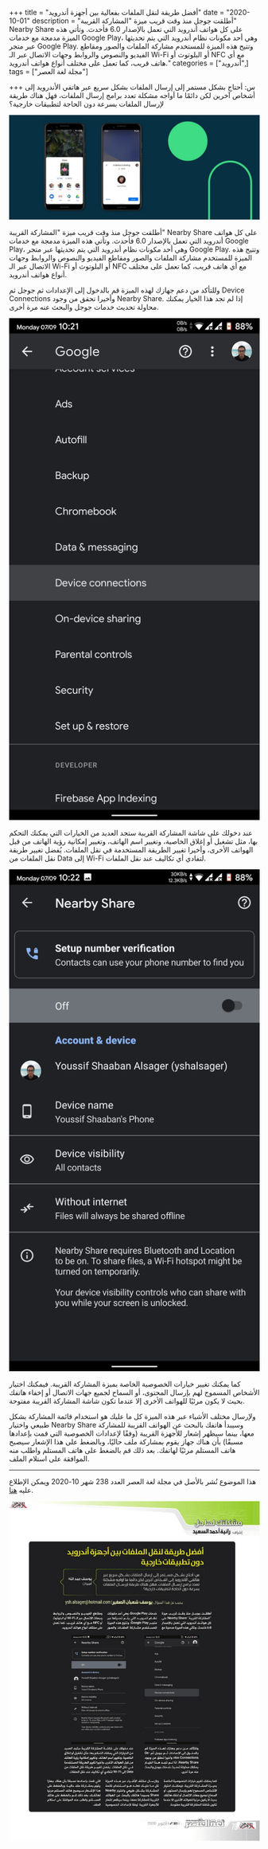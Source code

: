 +++
title = "أفضل طريقة لنقل الملفات بفعالية بين أجهزة أندرويد"
date = "2020-10-01"
description = "أطلقت جوجل منذ وقت قريب ميزة \"المشاركة القريبة\" Nearby Share على كل هواتف أندرويد التي تعمل بالإصدار 6.0 فأحدث. وتأتي هذه الميزة مدمجة مع خدمات Google Play، وهي أحد مكونات نظام أندرويد التي يتم تحديثها عبر متجر Google Play. وتتيح هذه الميزة للمستخدم مشاركة الملفات والصور ومقاطع الفيديو والنصوص والروابط وجهات الاتصال عبر الـ Wi-Fi أو البلوتوث أو NFC مع أي هاتف قريب، كما تعمل على مختلف أنواع هواتف أندرويد."
categories = ["أندرويد",]
tags = ["مجلة لغة العصر"]

+++
س: أحتاج بشكل مستمر إلى إرسال الملفات بشكل سريع عبر هاتفي الأندرويد إلى أشخاص آخرين لكن دائمًا ما أواجه مشكلة تعدد برامج إرسال الملفات، فهل هناك طريقة لإرسال الملفات بسرعة دون الحاجة لتطبيقات خارجية؟

![img](thumbnail-0.jpg)

أطلقت جوجل منذ وقت قريب ميزة "المشاركة القريبة" Nearby Share على كل هواتف أندرويد التي تعمل بالإصدار 6.0 فأحدث. وتأتي هذه الميزة مدمجة مع خدمات Google Play، وهي أحد مكونات نظام أندرويد التي يتم تحديثها عبر متجر Google Play. وتتيح هذه الميزة للمستخدم مشاركة الملفات والصور ومقاطع الفيديو والنصوص والروابط وجهات الاتصال عبر الـ Wi-Fi أو البلوتوث أو NFC مع أي هاتف قريب، كما تعمل على مختلف أنواع هواتف أندرويد.



وللتأكد من دعم جهازك لهذه الميزة قم بالدخول إلى الإعدادات ثم جوجل ثم Device Connections وأخيرا تحقق من وجود Nearby Share. إذا لم تجد هذا الخيار يمكنك محاولة تحديث خدمات جوجل والبحث عنه مرة أخرى.

![img](images/1.jpg?height=700px)

عند دخولك على شاشة المشاركة القريبة ستجد العديد من الخيارات التي يمكنك التحكم بها، مثل تشغيل أو إغلاق الخاصية، وتغيير اسم الهاتف، وتغيير إمكانية رؤية الهاتف من قبل الهواتف الأخرى، وأخيرا تغيير الطريقة المستخدمة في نقل الملفات. يُفضل تغيير طريقة نقل الملفات من Data إلى Wi-Fi لتفادي أي تكاليف عند نقل الملفات.

![img](images/2.jpg?height=700px)

كما يمكنك تغيير خيارات الخصوصية الخاصة بميزة المشاركة القريبة. فيمكنك اختيار الأشخاص المسموح لهم بإرسال المحتوى، أو السماح لجميع جهات الاتصال أو إخفاء هاتفك بحيث لا يكون مرئيًا للهواتف الأخرى إلا عندما تكون شاشة المشاركة القريبة مفتوحة.

ولإرسال مختلف الأشياء عبر هذه الميزة كل ما عليك هو استخدام قائمة المشاركة بشكل طبيعي واختيار Nearby Share وسيبدأ هاتفك بالبحث عن الهواتف القريبة للمشاركة معها، بينما سيظهر إشعار للأجهزة القريبة (وفقًا لإعدادات الخصوصية التي قمت بإعدادها مسبقًا) بأن هناك جهاز يقوم بمشاركة ملف حاليًا، وبالضغط على هذا الإشعار سيصبح هاتف المستلم مرئيًا لهاتفك. بعد ذلك قم بالضغط على هاتف المستلم واطلب منه الموافقة على استلام الملف.

---

هذا الموضوع نُشر باﻷصل في مجلة لغة العصر العدد 238 شهر 10-2020 ويمكن الإطلاع عليه [هنا](https://drive.google.com/file/d/10yGy3Wdzek_WEmmI2v3_tN8vRzFZbC1D/view?usp=sharing).

![img](images/238-13.png)
